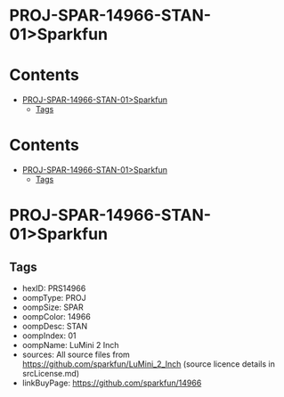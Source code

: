 
PROJ-SPAR-14966-STAN-01>Sparkfun
================================

Contents
========

* [PROJ-SPAR-14966-STAN-01>Sparkfun](#proj-spar-14966-stan-01sparkfun)
	* [Tags](#tags)

Contents
========

* [PROJ-SPAR-14966-STAN-01>Sparkfun](#proj-spar-14966-stan-01sparkfun)
	* [Tags](#tags)

# PROJ-SPAR-14966-STAN-01>Sparkfun

## Tags

- hexID: PRS14966
- oompType: PROJ
- oompSize: SPAR
- oompColor: 14966
- oompDesc: STAN
- oompIndex: 01
- oompName: LuMini 2 Inch
- sources: All source files from https://github.com/sparkfun/LuMini_2_Inch (source licence details in srcLicense.md)
- linkBuyPage: https://github.com/sparkfun/14966
